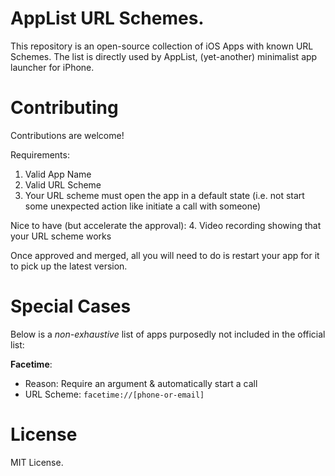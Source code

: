 # AppList URL Schemes.

This repository is an open-source collection of iOS Apps with known URL Schemes.
The list is directly used by AppList, (yet-another) minimalist app launcher for iPhone.

# Contributing

Contributions are welcome! 

Requirements:
1. Valid App Name
2. Valid URL Scheme 
3. Your URL scheme must open the app in a default state (i.e. not start some unexpected action like initiate a call with someone)

Nice to have (but accelerate the approval):
4. Video recording showing that your URL scheme works

Once approved and merged, all you will need to do is restart your app for it to pick up the latest version.

# Special Cases

Below is a *non-exhaustive* list of apps purposedly not included in the official list:

**Facetime**:
- Reason: Require an argument & automatically start a call
- URL Scheme: `facetime://[phone-or-email]`

# License

MIT License.

